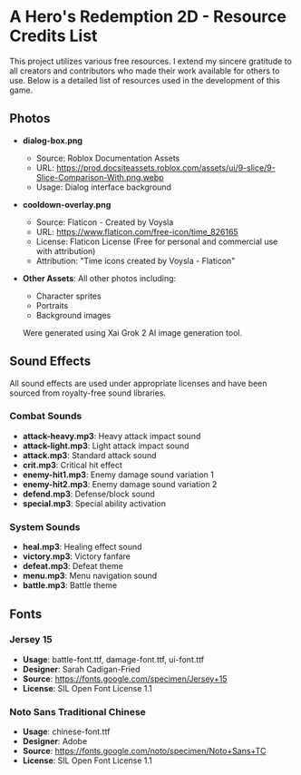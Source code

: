 # A Hero's Redemption 2D - Resource Credits List

This project utilizes various free resources. I extend my sincere gratitude to all creators and contributors who made their work available for others to use. Below is a detailed list of resources used in the development of this game.

## Photos

- **dialog-box.png**
  - Source: Roblox Documentation Assets
  - URL: https://prod.docsiteassets.roblox.com/assets/ui/9-slice/9-Slice-Comparison-With.png.webp
  - Usage: Dialog interface background

- **cooldown-overlay.png**
  - Source: Flaticon - Created by Voysla
  - URL: https://www.flaticon.com/free-icon/time_826165
  - License: Flaticon License (Free for personal and commercial use with attribution)
  - Attribution: "Time icons created by Voysla - Flaticon"

- **Other Assets**: All other photos including:
  - Character sprites
  - Portraits
  - Background images
  
  Were generated using Xai Grok 2 AI image generation tool.

## Sound Effects
All sound effects are used under appropriate licenses and have been sourced from royalty-free sound libraries.

### Combat Sounds
- **attack-heavy.mp3**: Heavy attack impact sound
- **attack-light.mp3**: Light attack impact sound
- **attack.mp3**: Standard attack sound
- **crit.mp3**: Critical hit effect
- **enemy-hit1.mp3**: Enemy damage sound variation 1
- **enemy-hit2.mp3**: Enemy damage sound variation 2
- **defend.mp3**: Defense/block sound
- **special.mp3**: Special ability activation

### System Sounds
- **heal.mp3**: Healing effect sound
- **victory.mp3**: Victory fanfare
- **defeat.mp3**: Defeat theme
- **menu.mp3**: Menu navigation sound
- **battle.mp3**: Battle theme

## Fonts

### Jersey 15
- **Usage**: battle-font.ttf, damage-font.ttf, ui-font.ttf
- **Designer**: Sarah Cadigan-Fried
- **Source**: https://fonts.google.com/specimen/Jersey+15
- **License**: SIL Open Font License 1.1

### Noto Sans Traditional Chinese
- **Usage**: chinese-font.ttf
- **Designer**: Adobe
- **Source**: https://fonts.google.com/noto/specimen/Noto+Sans+TC
- **License**: SIL Open Font License 1.1